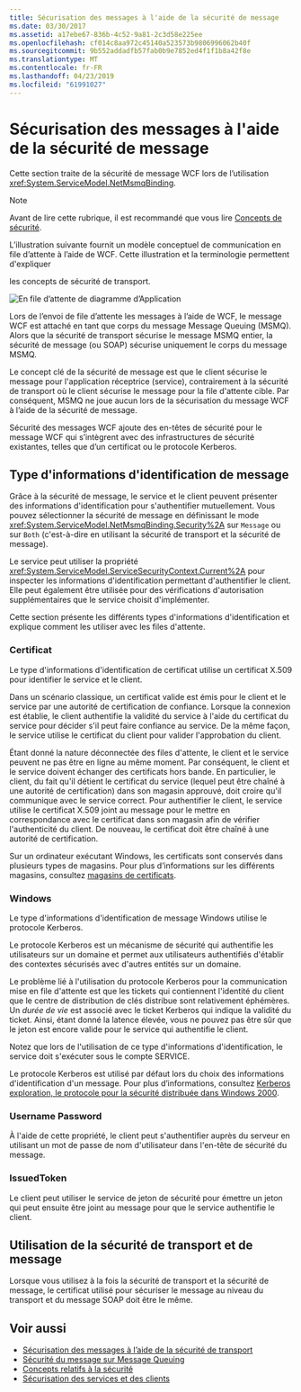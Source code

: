 ```yaml
---
title: Sécurisation des messages à l'aide de la sécurité de message
ms.date: 03/30/2017
ms.assetid: a17ebe67-836b-4c52-9a81-2c3d58e225ee
ms.openlocfilehash: cf014c8aa972c45140a523573b9806996062b40f
ms.sourcegitcommit: 9b552addadfb57fab0b9e7852ed4f1f1b8a42f8e
ms.translationtype: MT
ms.contentlocale: fr-FR
ms.lasthandoff: 04/23/2019
ms.locfileid: "61991027"
---
```

# <a name="securing-messages-using-message-security"></a>Sécurisation des messages à l'aide de la sécurité de message
Cette section traite de la sécurité de message WCF lors de l’utilisation <xref:System.ServiceModel.NetMsmqBinding>.  
  
> [!NOTE]
>  Avant de lire cette rubrique, il est recommandé que vous lire [Concepts de sécurité](../../../../docs/framework/wcf/feature-details/security-concepts.md).  
  
 L’illustration suivante fournit un modèle conceptuel de communication en file d’attente à l’aide de WCF. Cette illustration et la terminologie permettent d'expliquer  
  
 les concepts de sécurité de transport.  
  
 ![En file d’attente de diagramme d’Application](../../../../docs/framework/wcf/feature-details/media/distributed-queue-figure.jpg "Figure de file d’attente distribuée")  
  
 Lors de l’envoi de file d’attente les messages à l’aide de WCF, le message WCF est attaché en tant que corps du message Message Queuing (MSMQ). Alors que la sécurité de transport sécurise le message MSMQ entier, la sécurité de message (ou SOAP) sécurise uniquement le corps du message MSMQ.  
  
 Le concept clé de la sécurité de message est que le client sécurise le message pour l'application réceptrice (service), contrairement à la sécurité de transport où le client sécurise le message pour la file d'attente cible. Par conséquent, MSMQ ne joue aucun lors de la sécurisation du message WCF à l’aide de la sécurité de message.  
  
 Sécurité des messages WCF ajoute des en-têtes de sécurité pour le message WCF qui s’intègrent avec des infrastructures de sécurité existantes, telles que d’un certificat ou le protocole Kerberos.  
  
## <a name="message-credential-type"></a>Type d'informations d'identification de message  
 Grâce à la sécurité de message, le service et le client peuvent présenter des informations d'identification pour s'authentifier mutuellement. Vous pouvez sélectionner la sécurité de message en définissant le mode <xref:System.ServiceModel.NetMsmqBinding.Security%2A> sur `Message` ou sur `Both` (c'est-à-dire en utilisant la sécurité de transport et la sécurité de message).  
  
 Le service peut utiliser la propriété <xref:System.ServiceModel.ServiceSecurityContext.Current%2A> pour inspecter les informations d'identification permettant d'authentifier le client. Elle peut également être utilisée pour des vérifications d'autorisation supplémentaires que le service choisit d'implémenter.  
  
 Cette section présente les différents types d'informations d'identification et explique comment les utiliser avec les files d'attente.  
  
### <a name="certificate"></a>Certificat  
 Le type d'informations d'identification de certificat utilise un certificat X.509 pour identifier le service et le client.  
  
 Dans un scénario classique, un certificat valide est émis pour le client et le service par une autorité de certification de confiance. Lorsque la connexion est établie, le client authentifie la validité du service à l'aide du certificat du service pour décider s'il peut faire confiance au service. De la même façon, le service utilise le certificat du client pour valider l'approbation du client.  
  
 Étant donné la nature déconnectée des files d'attente, le client et le service peuvent ne pas être en ligne au même moment. Par conséquent, le client et le service doivent échanger des certificats hors bande. En particulier, le client, du fait qu'il détient le certificat du service (lequel peut être chaîné à une autorité de certification) dans son magasin approuvé, doit croire qu'il communique avec le service correct. Pour authentifier le client, le service utilise le certificat X.509 joint au message pour le mettre en correspondance avec le certificat dans son magasin afin de vérifier l'authenticité du client. De nouveau, le certificat doit être chaîné à une autorité de certification.  
  
 Sur un ordinateur exécutant Windows, les certificats sont conservés dans plusieurs types de magasins. Pour plus d’informations sur les différents magasins, consultez [magasins de certificats](https://go.microsoft.com/fwlink/?LinkId=87787).  
  
### <a name="windows"></a>Windows  
 Le type d'informations d'identification de message Windows utilise le protocole Kerberos.  
  
 Le protocole Kerberos est un mécanisme de sécurité qui authentifie les utilisateurs sur un domaine et permet aux utilisateurs authentifiés d'établir des contextes sécurisés avec d'autres entités sur un domaine.  
  
 Le problème lié à l'utilisation du protocole Kerberos pour la communication mise en file d'attente est que les tickets qui contiennent l'identité du client que le centre de distribution de clés distribue sont relativement éphémères. Un *durée de vie* est associé avec le ticket Kerberos qui indique la validité du ticket. Ainsi, étant donné la latence élevée, vous ne pouvez pas être sûr que le jeton est encore valide pour le service qui authentifie le client.  
  
 Notez que lors de l'utilisation de ce type d'informations d'identification, le service doit s'exécuter sous le compte SERVICE.  
  
 Le protocole Kerberos est utilisé par défaut lors du choix des informations d'identification d'un message. Pour plus d’informations, consultez [Kerberos exploration, le protocole pour la sécurité distribuée dans Windows 2000](https://go.microsoft.com/fwlink/?LinkId=87790).  
  
### <a name="username-password"></a>Username Password  
 À l'aide de cette propriété, le client peut s'authentifier auprès du serveur en utilisant un mot de passe de nom d'utilisateur dans l'en-tête de sécurité du message.  
  
### <a name="issuedtoken"></a>IssuedToken  
 Le client peut utiliser le service de jeton de sécurité pour émettre un jeton qui peut ensuite être joint au message pour que le service authentifie le client.  
  
## <a name="using-transport-and-message-security"></a>Utilisation de la sécurité de transport et de message  
 Lorsque vous utilisez à la fois la sécurité de transport et la sécurité de message, le certificat utilisé pour sécuriser le message au niveau du transport et du message SOAP doit être le même.  
  
## <a name="see-also"></a>Voir aussi

- [Sécurisation des messages à l’aide de la sécurité de transport](../../../../docs/framework/wcf/feature-details/securing-messages-using-transport-security.md)
- [Sécurité du message sur Message Queuing](../../../../docs/framework/wcf/samples/message-security-over-message-queuing.md)
- [Concepts relatifs à la sécurité](../../../../docs/framework/wcf/feature-details/security-concepts.md)
- [Sécurisation des services et des clients](../../../../docs/framework/wcf/feature-details/securing-services-and-clients.md)
